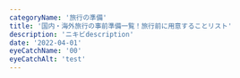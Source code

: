 ```yaml
---
categoryName: '旅行の準備'
title: '国内・海外旅行の事前準備一覧！旅行前に用意することリスト'
description: 'ニキビdescription'
date: '2022-04-01'
eyeCatchName: '00'
eyeCatchAlt: 'test'
---
```

